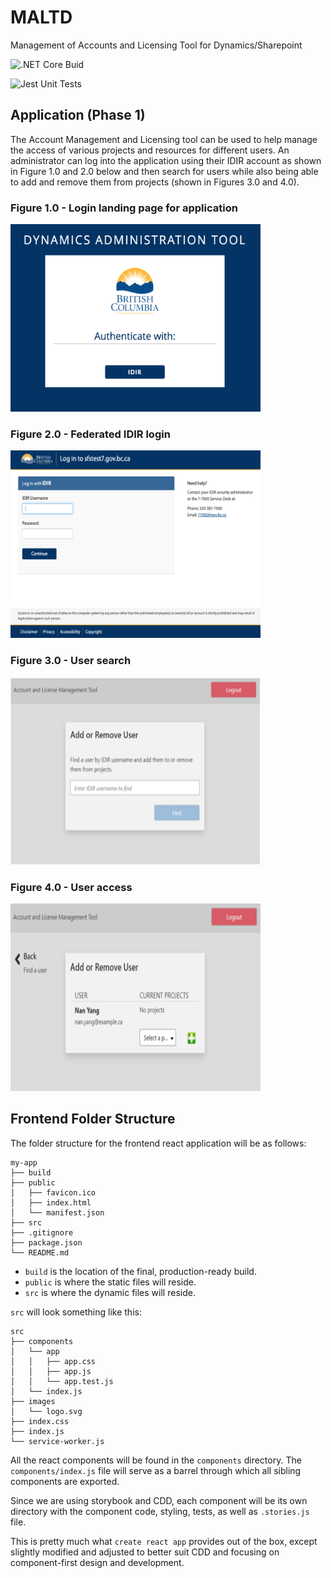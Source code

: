 # MALTD

Management of Accounts and Licensing Tool for Dynamics/Sharepoint

![.NET Core Buid](https://github.com/bcgov/maltd/workflows/.NET%20Core%20Buid/badge.svg)

![Jest Unit Tests](https://github.com/bcgov/maltd/workflows/Jest%20Unit%20Tests/badge.svg)

## Application (Phase 1)

The Account Management and Licensing tool can be used to help manage the access of various projects and resources for different users. An administrator can log into the application using their IDIR account as shown in Figure 1.0 and 2.0 below and then search for users while also being able to add and remove them from projects (shown in Figures 3.0 and 4.0).

### Figure 1.0 - Login landing page for application

<img src="./img/idir1.png" height="300" width="400"></img>

### Figure 2.0 - Federated IDIR login

<img src="./img/idir2.png" height="300" width="400"></img>

### Figure 3.0 - User search

<img src="./img/usersearch.png" height="300" width="400"></img>

### Figure 4.0 - User access

<img src="./img/useraccess.png" height="300" width="400"></img>

## Frontend Folder Structure

The folder structure for the frontend react application will be as follows:

```
my-app
├── build
├── public
│   ├── favicon.ico
│   ├── index.html
│   └── manifest.json
├── src
├── .gitignore
├── package.json
└── README.md
```

- `build` is the location of the final, production-ready build.
- `public` is where the static files will reside.
- `src` is where the dynamic files will reside.

`src` will look something like this:

```
src
├── components
│   └── app
│   │   ├── app.css
│   │   ├── app.js
│   │   └── app.test.js
│   └── index.js
├── images
│   └── logo.svg
├── index.css
├── index.js
└── service-worker.js
```

All the react components will be found in the `components` directory. The `components/index.js` file will serve as a barrel through which all sibling components are exported.

Since we are using storybook and CDD, each component will be its own directory with the component code, styling, tests, as well as `.stories.js` file.

This is pretty much what `create react app` provides out of the box, except slightly modified and adjusted to better suit CDD and focusing on component-first design and development.
